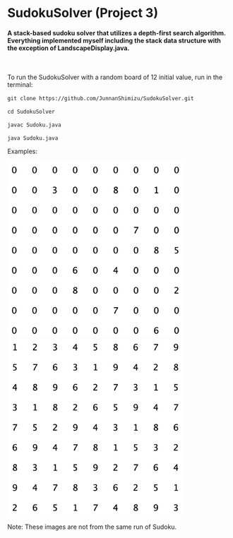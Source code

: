 # SudokuSolver (Project 3)
#### A stack-based sudoku solver that utilizes a depth-first search algorithm. Everything implemented myself including the stack data structure with the exception of LandscapeDisplay.java.

&nbsp;

To run the SudokuSolver with a random board of 12 initial value, run in the terminal:
```
git clone https://github.com/JunnanShimizu/SudokuSolver.git
```
```
cd SudokuSolver
```
```
javac Sudoku.java
```
```
java Sudoku.java
```

Examples:

<img src="sudoku_start.png" width="400" height="400" /> <img src="sudoku_solved.png" width="400" height="400" />

Note: These images are not from the same run of Sudoku.
